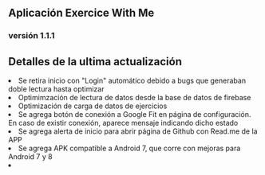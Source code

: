 <article>
        <h1>Aplicación Exercice With Me</h1>
        <h3>versión 1.1.1</h3>
        <h2>Detalles de la ultima actualización</h2>
        <li>Se retira inicio con "Login" automático debido a bugs que generaban doble lectura hasta optimizar</li>
        <li>Optimimzación de lectura de datos desde la base de datos de firebase</li>
        <li>Optimización de carga de datos de ejercicios</li>
        <li>Se agrega botón de conexión a Google Fit en página de configuración. En caso de existir conexión, aparece mensaje indicando dicho estado</li>
        <li>Se agrega alerta de inicio para abrir página de Github con Read.me de la APP</li>
        <li>Se agrega APK compatible a Android 7, que corre con mejoras para Android 7 y 8<li>
</article>